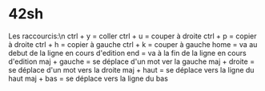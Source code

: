 # 42sh
Les raccourcis:\n
ctrl + y = coller
ctrl + u = couper à droite
ctrl + p = copier à droite
ctrl + h = copier à gauche
ctrl + k = couper à gauche
home = va au debut de la ligne en cours d'edition
end = va à la fin de la ligne en cours d'edition
maj + gauche = se déplace d'un mot ver la gauche
maj + droite = se déplace d'un mot vers la droite
maj + haut = se déplace vers la ligne du haut
maj + bas = se déplace vers la ligne du bas
